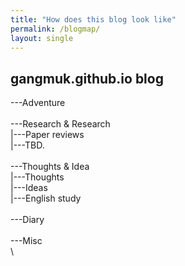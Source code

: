 ```yaml
---
title: "How does this blog look like"
permalink: /blogmap/
layout: single
---
```


## gangmuk.github.io blog

---Adventure\
\
---Research & Research\
  |---Paper reviews\
  |---TBD.\
\
---Thoughts & Idea\
  |---Thoughts\
  |---Ideas\
  |---English study\
\
---Diary\
\
---Misc\
\
